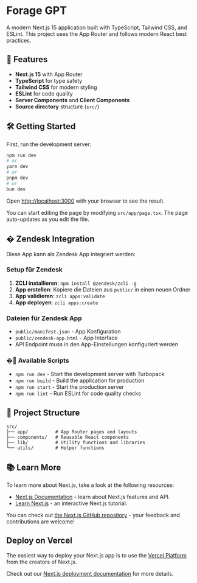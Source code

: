 # Forage GPT

A modern Next.js 15 application built with TypeScript, Tailwind CSS, and ESLint. This project uses the App Router and follows modern React best practices.

## 🚀 Features

- **Next.js 15** with App Router
- **TypeScript** for type safety
- **Tailwind CSS** for modern styling
- **ESLint** for code quality
- **Server Components** and **Client Components**
- **Source directory** structure (`src/`)

## 🛠️ Getting Started

First, run the development server:

```bash
npm run dev
# or
yarn dev
# or
pnpm dev
# or
bun dev
```

Open [http://localhost:3000](http://localhost:3000) with your browser to see the result.

You can start editing the page by modifying `src/app/page.tsx`. The page auto-updates as you edit the file.

## � Zendesk Integration

Diese App kann als Zendesk App integriert werden:

### Setup für Zendesk
1. **ZCLI installieren**: `npm install @zendesk/zcli -g`
2. **App erstellen**: Kopiere die Dateien aus `public/` in einen neuen Ordner
3. **App validieren**: `zcli apps:validate`
4. **App deployen**: `zcli apps:create`

### Dateien für Zendesk App
- `public/manifest.json` - App Konfiguration
- `public/zendesk-app.html` - App Interface
- API Endpoint muss in den App-Einstellungen konfiguriert werden

### �🔧 Available Scripts

- `npm run dev` - Start the development server with Turbopack
- `npm run build` - Build the application for production
- `npm run start` - Start the production server
- `npm run lint` - Run ESLint for code quality checks

## 📁 Project Structure

```
src/
├── app/          # App Router pages and layouts
├── components/   # Reusable React components
├── lib/          # Utility functions and libraries
└── utils/        # Helper functions
```

## 📚 Learn More

To learn more about Next.js, take a look at the following resources:

- [Next.js Documentation](https://nextjs.org/docs) - learn about Next.js features and API.
- [Learn Next.js](https://nextjs.org/learn) - an interactive Next.js tutorial.

You can check out [the Next.js GitHub repository](https://github.com/vercel/next.js) - your feedback and contributions are welcome!

## Deploy on Vercel

The easiest way to deploy your Next.js app is to use the [Vercel Platform](https://vercel.com/new?utm_medium=default-template&filter=next.js&utm_source=create-next-app&utm_campaign=create-next-app-readme) from the creators of Next.js.

Check out our [Next.js deployment documentation](https://nextjs.org/docs/app/building-your-application/deploying) for more details.
